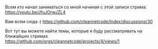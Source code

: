 Всем кто начал заниматься со мной начиная с этой записи стрима: 
https://youtu.be/JfuJOrwJZL4

Вам всем сюда :)
https://github.com/cleannetcode/Index/discussions/30

Вот тут вы можете найти темы, которые я буду рассматривать на ближайших стримах
https://github.com/orgs/cleannetcode/projects/4/views/1
